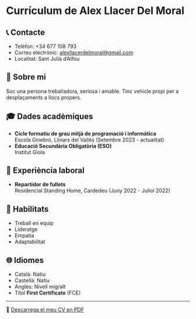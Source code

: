 # Currículum de Alex Llacer Del Moral

## 📞 Contacte
- Telèfon: +34 677 108 793  
- Correu electrònic: alexllacerdelmoral@gmail.com  
- Localitat: Sant Julià d’Alfou  

## 👤 Sobre mi
Soc una persona treballadora, seriosa i amable. Tinc vehicle propi per a desplaçaments a llocs propers.

## 🎓 Dades acadèmiques
- **Cicle formatiu de grau mitjà de programació i informàtica**  
  Escola Ginebró, Llinars del Vallès (Setembre 2023 - actualitat)
- **Educació Secundària Obligatòria (ESO)**  
  Institut Giola

## 💼 Experiència laboral
- **Repartidor de fullets**  
  Residencial Standing Home, Cardedeu (Juny 2022 - Juliol 2022)

## 🧠 Habilitats
- Treball en equip  
- Lideratge  
- Empatia  
- Adaptabilitat  

## 🌐 Idiomes
- Català: Natiu  
- Castellà: Natiu  
- Anglès: Nivell mig/alt  
- Títol **First Certificate** (FCE)

---

📄 [Descarrega el meu CV en PDF](./Alex%20Llacer%20(1)%20(2).pdf)
